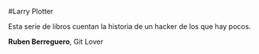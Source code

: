 #Larry Plotter

Esta serie de libros cuentan la historia de un hacker de los que hay pocos.

**Ruben Berreguero**, Git Lover
